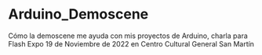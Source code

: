 # Arduino_Demoscene
Cómo la demoscene me ayuda con mis proyectos de Arduino, charla para Flash Expo 19 de Noviembre de 2022 en Centro Cultural General San Martín
